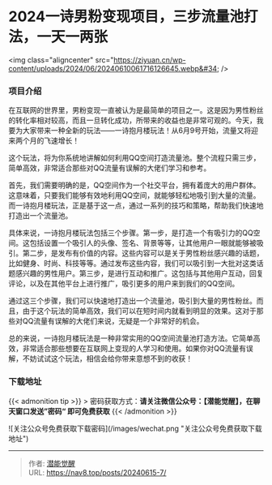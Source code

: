 # 2024一诗男粉变现项目，三步流量池打法，一天一两张


&lt;img class=&#34;aligncenter&#34; src=&#34;https://ziyuan.cn/wp-content/uploads/2024/06/20240610061716126645.webp&#34; 
 /&gt;

###  项目介绍

在互联网的世界里，男粉变现一直被认为是最简单的项目之一。这是因为男性粉丝的转化率相对较高，而且一旦转化成功，所带来的收益也是非常可观的。今天，我要为大家带来一种全新的玩法——一诗抱月楼玩法！从6月9号开始，流量又将迎来两个月的飞速增长！

这个玩法，将为你系统地讲解如何利用QQ空间打造流量池。整个流程只需三步，简单高效，非常适合那些对QQ流量有误解的大佬们学习和参考。

首先，我们需要明确的是，QQ空间作为一个社交平台，拥有着庞大的用户群体。这意味着，只要我们能够有效地利用QQ空间，就能够轻松地吸引到大量的流量。而一诗抱月楼玩法，正是基于这一点，通过一系列的技巧和策略，帮助我们快速地打造出一个流量池。

具体来说，一诗抱月楼玩法包括三个步骤。第一步，是打造一个有吸引力的QQ空间。这包括设置一个吸引人的头像、签名、背景等等，让其他用户一眼就能够被吸引。第二步，是发布有价值的内容。这些内容可以是关于男性粉丝感兴趣的话题，比如健身、时尚、科技等等。通过发布这些内容，我们可以吸引到一大批对这类话题感兴趣的男性用户。第三步，是进行互动和推广。这包括与其他用户互动，回复评论，以及在其他平台上进行推广，吸引更多的用户来到我们的QQ空间。

通过这三个步骤，我们可以快速地打造出一个流量池，吸引到大量的男性粉丝。而且，由于这个玩法的简单高效，我们可以在短时间内就看到明显的效果。这对于那些对QQ流量有误解的大佬们来说，无疑是一个非常好的机会。

总的来说，一诗抱月楼玩法是一种非常实用的QQ空间流量池打造方法。它简单高效，非常适合那些想要在互联网上变现的人学习和使用。如果你对QQ流量有误解，不妨试试这个玩法，相信会给你带来意想不到的收获！


### 下载地址




{{&lt; admonition tip &gt;}}
&gt; 密码获取方式：**请关注微信公众号：【潜能觉醒】，在聊天窗口发送”密码“ 即可免费获取**
{{&lt; /admonition &gt;}}


![关注公众号免费获取下载密码](/images/wechat.png &#34;关注公众号免费获取下载地址&#34;)

---

> 作者: [潜能觉醒](https://nav8.top)  
> URL: https://nav8.top/posts/20240615-7/  

